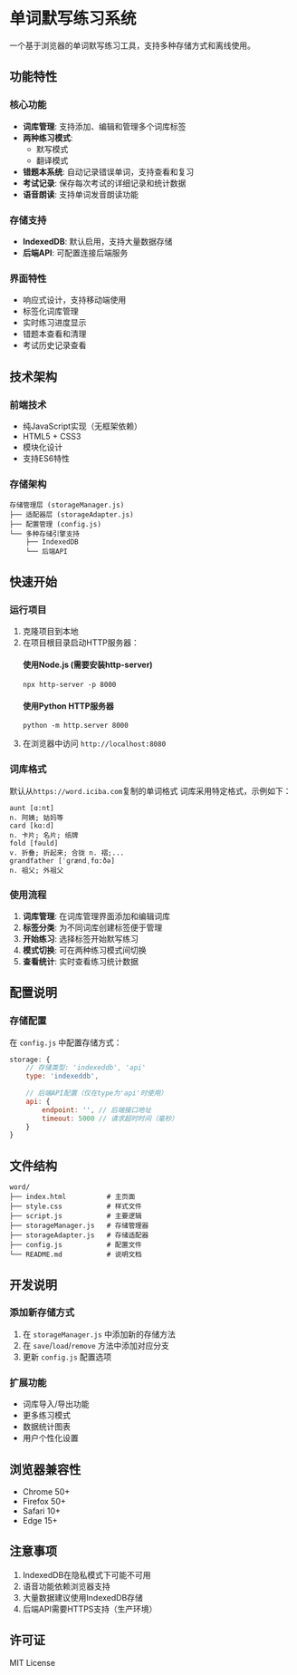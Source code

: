 # 单词默写练习系统

一个基于浏览器的单词默写练习工具，支持多种存储方式和离线使用。

## 功能特性

### 核心功能
- **词库管理**: 支持添加、编辑和管理多个词库标签
- **两种练习模式**: 
  - 默写模式
  - 翻译模式
- **错题本系统**: 自动记录错误单词，支持查看和复习
- **考试记录**: 保存每次考试的详细记录和统计数据
- **语音朗读**: 支持单词发音朗读功能

### 存储支持
- **IndexedDB**: 默认启用，支持大量数据存储
- **后端API**: 可配置连接后端服务

### 界面特性
- 响应式设计，支持移动端使用
- 标签化词库管理
- 实时练习进度显示
- 错题本查看和清理
- 考试历史记录查看

## 技术架构

### 前端技术
- 纯JavaScript实现（无框架依赖）
- HTML5 + CSS3
- 模块化设计
- 支持ES6特性

### 存储架构
```
存储管理层 (storageManager.js)
├── 适配器层 (storageAdapter.js)
├── 配置管理 (config.js)
└── 多种存储引擎支持
    ├── IndexedDB
    └── 后端API
```

## 快速开始

### 运行项目
1. 克隆项目到本地
2. 在项目根目录启动HTTP服务器：
   #### 使用Node.js (需要安装http-server)
   ```
   npx http-server -p 8000
   ```
   #### 使用Python HTTP服务器
   ```
   python -m http.server 8000
   ```
4. 在浏览器中访问 `http://localhost:8080`

### 词库格式
默认从`https://word.iciba.com`复制的单词格式
词库采用特定格式，示例如下：
```
aunt [ɑ:nt]  
n. 阿姨; 姑妈等
card [kɑ:d]  
n. 卡片; 名片; 纸牌
fold [fəuld]  
v. 折叠; 折起来; 合拢 n. 褶;...
grandfather [ˈɡrændˌfɑ:ðə]  
n. 祖父; 外祖父
```

### 使用流程
1. **词库管理**: 在词库管理界面添加和编辑词库
2. **标签分类**: 为不同词库创建标签便于管理
3. **开始练习**: 选择标签开始默写练习
4. **模式切换**: 可在两种练习模式间切换
5. **查看统计**: 实时查看练习统计数据

## 配置说明

### 存储配置
在 `config.js` 中配置存储方式：
```javascript
storage: {
    // 存储类型: 'indexeddb', 'api'
    type: 'indexeddb',
    
    // 后端API配置（仅在type为'api'时使用）
    api: {
        endpoint: '', // 后端接口地址
        timeout: 5000 // 请求超时时间（毫秒）
    }
}
```

## 文件结构
```
word/
├── index.html          # 主页面
├── style.css           # 样式文件
├── script.js           # 主要逻辑
├── storageManager.js   # 存储管理器
├── storageAdapter.js   # 存储适配器
├── config.js           # 配置文件
└── README.md           # 说明文档
```

## 开发说明

### 添加新存储方式
1. 在 `storageManager.js` 中添加新的存储方法
2. 在 `save`/`load`/`remove` 方法中添加对应分支
3. 更新 `config.js` 配置选项

### 扩展功能
- 词库导入/导出功能
- 更多练习模式
- 数据统计图表
- 用户个性化设置

## 浏览器兼容性
- Chrome 50+
- Firefox 50+
- Safari 10+
- Edge 15+

## 注意事项
1. IndexedDB在隐私模式下可能不可用
2. 语音功能依赖浏览器支持
3. 大量数据建议使用IndexedDB存储
4. 后端API需要HTTPS支持（生产环境）

## 许可证
MIT License
